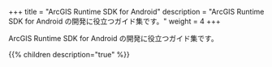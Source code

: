 +++
title = "ArcGIS Runtime SDK for Android"
description = "ArcGIS Runtime SDK for Android の開発に役立つガイド集です。"
weight = 4
+++

ArcGIS Runtime SDK for Android の開発に役立つガイド集です。

{{% children description="true"   %}}
